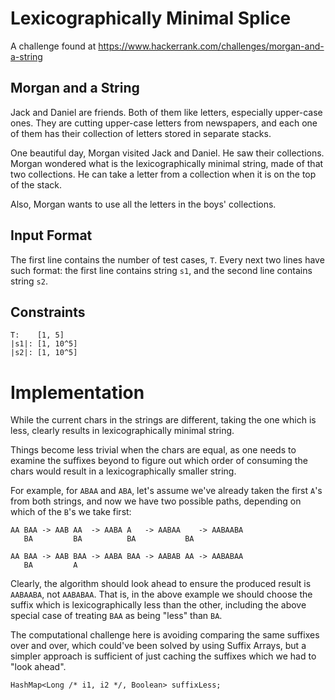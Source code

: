 Lexicographically Minimal Splice
================================

A challenge found at https://www.hackerrank.com/challenges/morgan-and-a-string

Morgan and a String
-------------------

Jack and Daniel are friends. Both of them like letters, especially upper-case ones. 
They are cutting upper-case letters from newspapers, and each one of them has their 
collection of letters stored in separate stacks.
 
One beautiful day, Morgan visited Jack and Daniel. He saw their collections. 
Morgan wondered what is the lexicographically minimal string, made of that 
two collections. He can take a letter from a collection when it is on the top 
of the stack. 

Also, Morgan wants to use all the letters in the boys' collections.

Input Format
------------

The first line contains the number of test cases, `T`. 
Every next two lines have such format: the first line contains string `s1`, 
and the second line contains string `s2`.

Constraints
-----------

```
T:    [1, 5]
|s1|: [1, 10^5]
|s2|: [1, 10^5]
```

Implementation
==============

While the current chars in the strings are different, taking the one which is less,
clearly results in lexicographically minimal string. 

Things become less trivial when the chars are equal, as one needs to examine 
the suffixes beyond to figure out which order of consuming the chars would 
result in a lexicographically smaller string.

For example, for `ABAA` and `ABA`, let's assume we've already taken the first
`A`'s from both strings, and now we have two possible paths, depending on which
of the `B`'s we take first:
```
AA BAA -> AAB AA  -> AABA A   -> AABAA    -> AABAABA
   BA         BA          BA           BA 
```
```
AA BAA -> AAB BAA -> AABA BAA -> AABAB AA -> AABABAA
   BA         A
```

Clearly, the algorithm should look ahead to ensure the produced result is `AABAABA`,
not `AABABAA`. That is, in the above example we should choose the suffix which is
lexicographically less than the other, including the above special case of treating
`BAA` as being "less" than `BA`.

The computational challenge here is avoiding comparing the same suffixes over and over,
which could've been solved by using Suffix Arrays, but a simpler approach is sufficient
of just caching the suffixes which we had to  "look ahead".
```
HashMap<Long /* i1, i2 */, Boolean> suffixLess;
```
